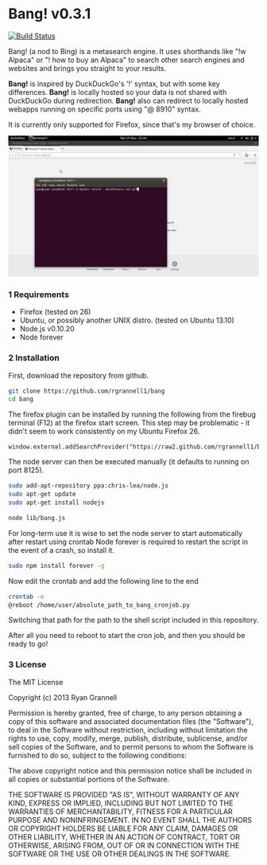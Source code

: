 Bang! v0.3.1
===========

[![Build Status](https://travis-ci.org/rgrannell1/bang.png?branch=master)](https://travis-ci.org/rgrannell1/bang)

Bang! (a nod to Bing) is a metasearch engine. It uses shorthands
like "!w Alpaca" or "! how to buy an Alpaca" to search other search engines
and websites and brings you straight to your results.

**Bang!** is inspired by DuckDuckGo's '!' syntax, but with some key differences. **Bang!**
is locally hosted so your data is not shared with DuckDuckGo during redirection.
**Bang!** also can redirect to locally hosted webapps running on specific ports using
"@ 8910" syntax.

It is currently only supported for Firefox, since that's my browser of choice.

<img src="example.gif"> </img>

### 1 Requirements

* Firefox (tested on 26)
* Ubuntu, or possibly another UNIX distro. (tested on Ubuntu 13.10)
* Node.js v0.10.20
* Node forever

### 2 Installation

First, download the repository from github.

```bash
git clone https://github.com/rgrannell1/bang
cd bang
```

The firefox plugin can be installed by running the following
from the firebug terminal (F12) at the firefox start screen. This
step may be problematic - it didn't seem to work consistently on my Ubuntu Firefox 26.

```
window.external.addSearchProvider("https://raw2.github.com/rgrannell1/bang/master/bang.xml");
```

The node server can then be executed manually (it defaults to running on port
8125).

```bash
sudo add-apt-repository ppa:chris-lea/node.js
sudo apt-get update
sudo apt-get install nodejs
```

```bash
node lib/bang.js
```

For long-term use it is wise to set the node server to start automatically
after restart using crontab Node forever is required to restart the script
in the event of a crash, so install it.

```bash
sudo npm install forever -g
```
Now edit the crontab and add the following line to the end

```bash
crontab -e
@reboot /home/user/absolute_path_to_bang_cronjob.py
```

Switching that path for the path to the shell script included in this
repository.

After all you need to reboot to start the cron job,
and then you should be ready to go!

### 3 License

The MIT License

Copyright (c) 2013 Ryan Grannell

Permission is hereby granted, free of charge, to any person obtaining a copy of this software and associated documentation files (the "Software"), to deal in the Software without restriction, including without limitation the rights to use, copy, modify, merge, publish, distribute, sublicense, and/or sell copies of the Software, and to permit persons to whom the Software is furnished to do so, subject to the following conditions:

The above copyright notice and this permission notice shall be included in all copies or substantial portions of the Software.

THE SOFTWARE IS PROVIDED "AS IS", WITHOUT WARRANTY OF ANY KIND, EXPRESS OR IMPLIED, INCLUDING BUT NOT LIMITED TO THE WARRANTIES OF MERCHANTABILITY, FITNESS FOR A PARTICULAR PURPOSE AND NONINFRINGEMENT. IN NO EVENT SHALL THE AUTHORS OR COPYRIGHT HOLDERS BE LIABLE FOR ANY CLAIM, DAMAGES OR OTHER LIABILITY, WHETHER IN AN ACTION OF CONTRACT, TORT OR OTHERWISE, ARISING FROM, OUT OF OR IN CONNECTION WITH THE SOFTWARE OR THE USE OR OTHER DEALINGS IN THE SOFTWARE.

